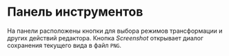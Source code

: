 # Панель инструментов

На панели расположены кнопки для выбора режимов трансформации и других действий редактора.
Кнопка *Screenshot* открывает диалог сохранения текущего вида в файл ``PNG``.
